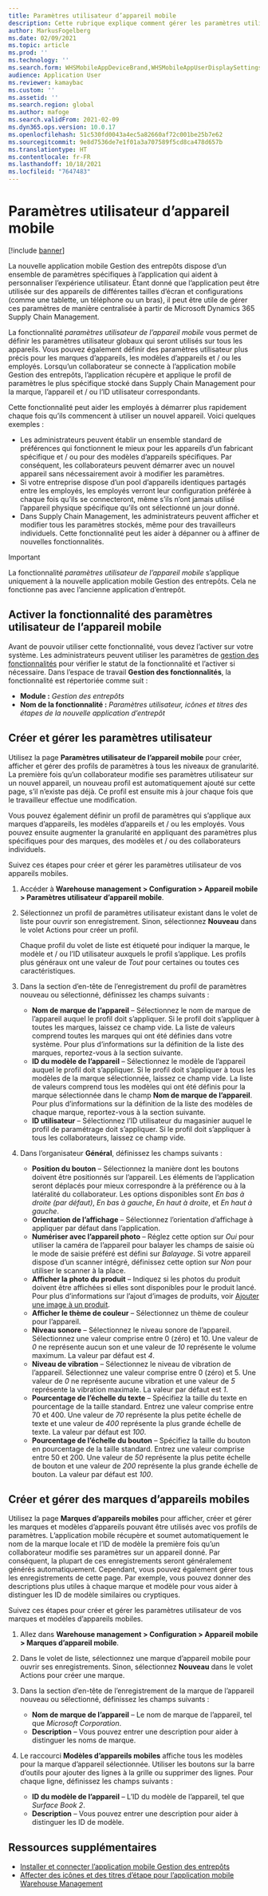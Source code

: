 ```yaml
---
title: Paramètres utilisateur d’appareil mobile
description: Cette rubrique explique comment gérer les paramètres utilisateur des appareils mobiles pour les magasiniers.
author: MarkusFogelberg
ms.date: 02/09/2021
ms.topic: article
ms.prod: ''
ms.technology: ''
ms.search.form: WHSMobileAppDeviceBrand,WHSMobileAppUserDisplaySettings
audience: Application User
ms.reviewer: kamaybac
ms.custom: ''
ms.assetid: ''
ms.search.region: global
ms.author: mafoge
ms.search.validFrom: 2021-02-09
ms.dyn365.ops.version: 10.0.17
ms.openlocfilehash: 51c530fd0043a4ec5a82660af72c001be25b7e62
ms.sourcegitcommit: 9e8d7536de7e1f01a3a707589f5cd8ca478d657b
ms.translationtype: HT
ms.contentlocale: fr-FR
ms.lasthandoff: 10/18/2021
ms.locfileid: "7647483"
---
```

# <a name="mobile-device-user-settings"></a>Paramètres utilisateur d’appareil mobile

[!include [banner](../../includes/banner.md)]

La nouvelle application mobile Gestion des entrepôts dispose d’un ensemble de paramètres spécifiques à l’application qui aident à personnaliser l’expérience utilisateur. Étant donné que l’application peut être utilisée sur des appareils de différentes tailles d’écran et configurations (comme une tablette, un téléphone ou un bras), il peut être utile de gérer ces paramètres de manière centralisée à partir de Microsoft Dynamics 365 Supply Chain Management.

La fonctionnalité *paramètres utilisateur de l’appareil mobile* vous permet de définir les paramètres utilisateur globaux qui seront utilisés sur tous les appareils. Vous pouvez également définir des paramètres utilisateur plus précis pour les marques d’appareils, les modèles d’appareils et / ou les employés. Lorsqu’un collaborateur se connecte à l’application mobile Gestion des entrepôts, l’application récupère et applique le profil de paramètres le plus spécifique stocké dans Supply Chain Management pour la marque, l’appareil et / ou l’ID utilisateur correspondants.

Cette fonctionnalité peut aider les employés à démarrer plus rapidement chaque fois qu’ils commencent à utiliser un nouvel appareil. Voici quelques exemples :

- Les administrateurs peuvent établir un ensemble standard de préférences qui fonctionnent le mieux pour les appareils d’un fabricant spécifique et / ou pour des modèles d’appareils spécifiques. Par conséquent, les collaborateurs peuvent démarrer avec un nouvel appareil sans nécessairement avoir à modifier les paramètres.
- Si votre entreprise dispose d’un pool d’appareils identiques partagés entre les employés, les employés verront leur configuration préférée à chaque fois qu’ils se connecteront, même s’ils n’ont jamais utilisé l’appareil physique spécifique qu’ils ont sélectionné un jour donné.
- Dans Supply Chain Management, les administrateurs peuvent afficher et modifier tous les paramètres stockés, même pour des travailleurs individuels. Cette fonctionnalité peut les aider à dépanner ou à affiner de nouvelles fonctionnalités.

> [!IMPORTANT]
> La fonctionnalité *paramètres utilisateur de l’appareil mobile* s’applique uniquement à la nouvelle application mobile Gestion des entrepôts. Cela ne fonctionne pas avec l’ancienne application d’entrepôt.

## <a name="turn-on-the-mobile-device-user-settings-feature"></a>Activer la fonctionnalité des paramètres utilisateur de l’appareil mobile

Avant de pouvoir utiliser cette fonctionnalité, vous devez l’activer sur votre système. Les administrateurs peuvent utiliser les paramètres de [gestion des fonctionnalités](../../fin-ops-core/fin-ops/get-started/feature-management/feature-management-overview.md) pour vérifier le statut de la fonctionnalité et l’activer si nécessaire. Dans l’espace de travail **Gestion des fonctionnalités**, la fonctionnalité est répertoriée comme suit :

- **Module :** *Gestion des entrepôts*
- **Nom de la fonctionnalité :** *Paramètres utilisateur, icônes et titres des étapes de la nouvelle application d’entrepôt*

## <a name="create-and-manage-user-settings"></a>Créer et gérer les paramètres utilisateur

Utilisez la page **Paramètres utilisateur de l’appareil mobile** pour créer, afficher et gérer des profils de paramètres à tous les niveaux de granularité. La première fois qu’un collaborateur modifie ses paramètres utilisateur sur un nouvel appareil, un nouveau profil est automatiquement ajouté sur cette page, s’il n’existe pas déjà. Ce profil est ensuite mis à jour chaque fois que le travailleur effectue une modification.

Vous pouvez également définir un profil de paramètres qui s’applique aux marques d’appareils, les modèles d’appareils et / ou les employés. Vous pouvez ensuite augmenter la granularité en appliquant des paramètres plus spécifiques pour des marques, des modèles et / ou des collaborateurs individuels.

Suivez ces étapes pour créer et gérer les paramètres utilisateur de vos appareils mobiles.

1. Accéder à **Warehouse management \> Configuration \> Appareil mobile \> Paramètres utilisateur d’appareil mobile**.
1. Sélectionnez un profil de paramètres utilisateur existant dans le volet de liste pour ouvrir son enregistrement. Sinon, sélectionnez **Nouveau** dans le volet Actions pour créer un profil.

    Chaque profil du volet de liste est étiqueté pour indiquer la marque, le modèle et / ou l’ID utilisateur auxquels le profil s’applique. Les profils plus généraux ont une valeur de *Tout* pour certaines ou toutes ces caractéristiques.

1. Dans la section d’en-tête de l’enregistrement du profil de paramètres nouveau ou sélectionné, définissez les champs suivants :

    - **Nom de marque de l’appareil** – Sélectionnez le nom de marque de l’appareil auquel le profil doit s’appliquer. Si le profil doit s’appliquer à toutes les marques, laissez ce champ vide. La liste de valeurs comprend toutes les marques qui ont été définies dans votre système. Pour plus d’informations sur la définition de la liste des marques, reportez-vous à la section suivante.
    - **ID du modèle de l’appareil** – Sélectionnez le modèle de l’appareil auquel le profil doit s’appliquer. Si le profil doit s’appliquer à tous les modèles de la marque sélectionnée, laissez ce champ vide. La liste de valeurs comprend tous les modèles qui ont été définis pour la marque sélectionnée dans le champ **Nom de marque de l’appareil**. Pour plus d’informations sur la définition de la liste des modèles de chaque marque, reportez-vous à la section suivante.
    - **ID utilisateur** – Sélectionnez l’ID utilisateur du magasinier auquel le profil de paramétrage doit s’appliquer. Si le profil doit s’appliquer à tous les collaborateurs, laissez ce champ vide.

1. Dans l’organisateur **Général**, définissez les champs suivants :

    - **Position du bouton** – Sélectionnez la manière dont les boutons doivent être positionnés sur l’appareil. Les éléments de l’application seront déplacés pour mieux correspondre à la préférence ou à la latéralité du collaborateur. Les options disponibles sont *En bas à droite (par défaut)*, *En bas à gauche*, *En haut à droite*, et *En haut à gauche*.
    - **Orientation de l’affichage** – Sélectionnez l’orientation d’affichage à appliquer par défaut dans l’application.
    - **Numériser avec l’appareil photo** – Réglez cette option sur *Oui* pour utiliser la caméra de l’appareil pour balayer les champs de saisie où le mode de saisie préféré est défini sur *Balayage*. Si votre appareil dispose d’un scanner intégré, définissez cette option sur *Non* pour utiliser le scanner à la place.
    - **Afficher la photo du produit** – Indiquez si les photos du produit doivent être affichées si elles sont disponibles pour le produit lancé. Pour plus d’informations sur l’ajout d’images de produits, voir [Ajouter une image à un produit](../pim/tasks/add-image-product.md).
    - **Afficher le thème de couleur** – Sélectionnez un thème de couleur pour l’appareil.
    - **Niveau sonore** – Sélectionnez le niveau sonore de l’appareil. Sélectionnez une valeur comprise entre 0 (zéro) et 10. Une valeur de *0* ne représente aucun son et une valeur de *10* représente le volume maximum. La valeur par défaut est *4*.
    - **Niveau de vibration** – Sélectionnez le niveau de vibration de l’appareil. Sélectionnez une valeur comprise entre 0 (zéro) et 5. Une valeur de *0* ne représente aucune vibration et une valeur de *5* représente la vibration maximale. La valeur par défaut est *1*.
    - **Pourcentage de l’échelle du texte** – Spécifiez la taille du texte en pourcentage de la taille standard. Entrez une valeur comprise entre 70 et 400. Une valeur de *70* représente la plus petite échelle de texte et une valeur de *400* représente la plus grande échelle de texte. La valeur par défaut est *100*.
    - **Pourcentage de l’échelle du bouton** – Spécifiez la taille du bouton en pourcentage de la taille standard. Entrez une valeur comprise entre 50 et 200. Une valeur de *50* représente la plus petite échelle de bouton et une valeur de *200* représente la plus grande échelle de bouton. La valeur par défaut est *100*.

## <a name="create-and-manage-mobile-device-brands"></a>Créer et gérer des marques d’appareils mobiles

Utilisez la page **Marques d’appareils mobiles** pour afficher, créer et gérer les marques et modèles d’appareils pouvant être utilisés avec vos profils de paramètres. L’application mobile récupère et soumet automatiquement le nom de la marque locale et l’ID de modèle la première fois qu’un collaborateur modifie ses paramètres sur un appareil donné. Par conséquent, la plupart de ces enregistrements seront généralement générés automatiquement. Cependant, vous pouvez également gérer tous les enregistrements de cette page. Par exemple, vous pouvez donner des descriptions plus utiles à chaque marque et modèle pour vous aider à distinguer les ID de modèle similaires ou cryptiques.

Suivez ces étapes pour créer et gérer les paramètres utilisateur de vos marques et modèles d’appareils mobiles.

1. Allez dans **Warehouse management \> Configuration \> Appareil mobile \> Marques d’appareil mobile**.
1. Dans le volet de liste, sélectionnez une marque d’appareil mobile pour ouvrir ses enregistrements. Sinon, sélectionnez **Nouveau** dans le volet Actions pour créer une marque.
1. Dans la section d’en-tête de l’enregistrement de la marque de l’appareil nouveau ou sélectionné, définissez les champs suivants :

    - **Nom de marque de l’appareil** – Le nom de marque de l’appareil, tel que *Microsoft Corporation*.
    - **Description** – Vous pouvez entrer une description pour aider à distinguer les noms de marque.

1. Le raccourci **Modèles d’appareils mobiles** affiche tous les modèles pour la marque d’appareil sélectionnée. Utiliser les boutons sur la barre d’outils pour ajouter des lignes à la grille ou supprimer des lignes. Pour chaque ligne, définissez les champs suivants :

    - **ID du modèle de l’appareil** – L’ID du modèle de l’appareil, tel que *Surface Book 2*.
    - **Description** – Vous pouvez entrer une description pour aider à distinguer les ID de modèle.

## <a name="additional-resources"></a>Ressources supplémentaires

- [Installer et connecter l’application mobile Gestion des entrepôts](install-configure-warehouse-management-app.md)
- [Affecter des icônes et des titres d’étape pour l’application mobile Warehouse Management](step-icons-titles.md)